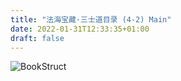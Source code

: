 ```yaml
---
title: "法海宝藏·三士道目录 (4-2) Main"
date: 2022-01-31T12:33:35+01:00
draft: false
---
```


![BookStruct](/images/struct2.png)
